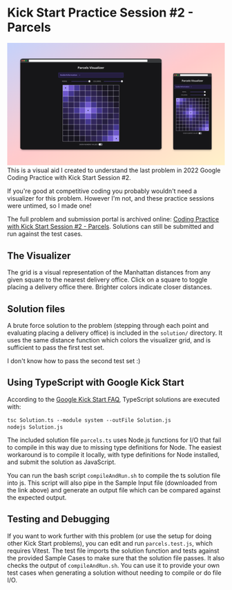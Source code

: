 # Kick Start Practice Session #2 - Parcels
![Screenshot of Parcels Visualizer](parcels.png)
This is a visual aid I created to understand the last problem in 2022 Google Coding Practice with Kick Start Session #2.

If you're good at competitive coding you probably wouldn't need a visualizer for this problem. However I'm not, and these practice sessions were untimed, so I made one!

The full problem and submission portal is archived online: [Coding Practice with Kick Start Session #2 - Parcels](https://codingcompetitions.withgoogle.com/kickstart/round/00000000008f4a94/0000000000b55465). Solutions can still be submitted and run against the test cases.


## The Visualizer
The grid is a visual representation of the Manhattan distances from any given square to the nearest delivery office. Click on a square to toggle placing a delivery office there. Brighter colors indicate closer distances.

## Solution files
A brute force solution to the problem (stepping through each point and evaluating placing a delivery office) is included in the `solution/` directory. It uses the same distance function which colors the visualizer grid, and is sufficient to pass the first test set.

I don't know how to pass the second test set :)


## Using TypeScript with Google Kick Start
According to the [Google Kick Start FAQ](https://codingcompetitions.withgoogle.com/kickstart/faq), TypeScript solutions are executed with:

```
tsc Solution.ts --module system --outFile Solution.js
nodejs Solution.js
```

The included solution file `parcels.ts` uses Node.js functions for I/O that fail to compile in this way due to missing type definitions for Node. The easiest workaround is to compile it locally, with type definitions for Node installed, and submit the solution as JavaScript.

You can run the bash script `compileAndRun.sh` to compile the ts solution file into js. This script will also pipe in the Sample Input file (downloaded from the link above) and generate an output file which can be compared against the expected output.

## Testing and Debugging
If you want to work further with this problem (or use the setup for doing other Kick Start problems), you can edit and run `parcels.test.js`, which requires Vitest. The test file imports the solution function and tests against the provided Sample Cases to make sure that the solution file passes. It also checks the output of `compileAndRun.sh`. You can use it to provide your own test cases when generating a solution without needing to compile or do file I/O.